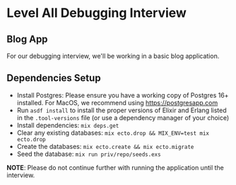 # Level All Debugging Interview

## Blog App

For our debugging interview, we'll be working in a basic blog application.

## Dependencies Setup

* Install Postgres: Please ensure you have a working copy of Postgres 16+ installed. For MacOS, we recommend using https://postgresapp.com
* Run `asdf install` to install the proper versions of Elixir and Erlang listed in the `.tool-versions` file (or use a dependency manager of your choice)
* Install dependencies: `mix deps.get`
* Clear any existing databases: `mix ecto.drop && MIX_ENV=test mix ecto.drop`
* Create the databases: `mix ecto.create && mix ecto.migrate`
* Seed the database: `mix run priv/repo/seeds.exs`

**NOTE**: Please do not continue further with running the application until the interview.
